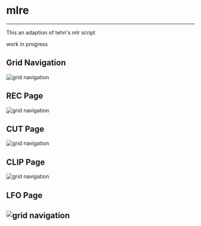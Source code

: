 # mlre
---

This an adaption of tehn's mlr script

work in progress

## Grid Navigation
![grid navigation](https://github.com/sonoCircuits/mlre/blob/main/resources/grid_mlr_gridnav.png)

## REC Page
![grid navigation](https://github.com/sonoCircuits/mlre/blob/main/resources/grid_mlr_recview.png)

## CUT Page
![grid navigation](https://github.com/sonoCircuits/mlre/blob/main/resources/grid_mlr_cutview.png)

## CLIP Page
![grid navigation](https://github.com/sonoCircuits/mlre/blob/main/resources/grid_mlr_clipview.png)

## LFO Page
![grid navigation](https://github.com/sonoCircuits/mlre/blob/main/resources/grid_mlr_lfoview.png)
---
